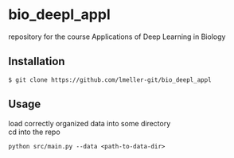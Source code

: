 # bio_deepl_appl

repository for the course Applications of Deep Learning in Biology

## Installation  

```$ git clone https://github.com/lmeller-git/bio_deepl_appl```

## Usage

load correctly organized data into some directory  
cd into the repo

```python src/main.py --data <path-to-data-dir>```
